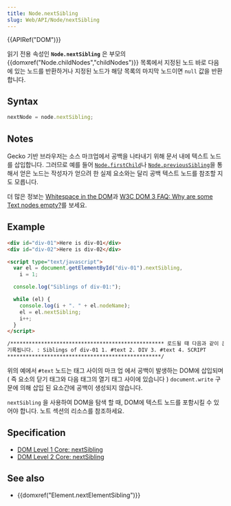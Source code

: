 ```yaml
---
title: Node.nextSibling
slug: Web/API/Node/nextSibling
---
```


{{APIRef("DOM")}}

읽기 전용 속성인 **`Node.nextSibling`** 은 부모의 {{domxref("Node.childNodes","childNodes")}} 목록에서 지정된 노드 바로 다음에 있는 노드를 반환하거나 지정된 노드가 해당 목록의 마지막 노드이면 `null` 값을 반환합니다.

## Syntax

```js
nextNode = node.nextSibling;
```

## Notes

Gecko 기반 브라우저는 소스 마크업에서 공백을 나타내기 위해 문서 내에 텍스트 노드를 삽입합니다.
그러므로 예를 들어 [`Node.firstChild`](/ko/docs/Web/API/Node/firstChild)나 [`Node.previousSibling`](/ko/docs/Web/API/Node/previousSibling)을 통해서 얻은 노드는 작성자가 얻으려 한 실제 요소와는
달리 공백 텍스트 노드를 참조할 지도 모릅니다.

더 많은 정보는 [Whitespace in the DOM](/ko/docs/Whitespace_in_the_DOM)과
[W3C DOM 3 FAQ: Why are some Text nodes empty?](http://www.w3.org/DOM/faq.html#emptytext)를 보세요.

## Example

```html
<div id="div-01">Here is div-01</div>
<div id="div-02">Here is div-02</div>

<script type="text/javascript">
  var el = document.getElementById("div-01").nextSibling,
    i = 1;

  console.log("Siblings of div-01:");

  while (el) {
    console.log(i + ". " + el.nodeName);
    el = el.nextSibling;
    i++;
  }
</script>

/************************************************** 로드될 때 다음과 같이 콘솔에
기록됩니다. : Siblings of div-01 1. #text 2. DIV 3. #text 4. SCRIPT
**************************************************/
```

위의 예에서 `#text` 노드는 태그 사이의 마크 업 에서 공백이 발생하는 DOM에 삽입되며 ( 즉 요소의 닫기 태그와 다음 태그의 열기 태그 사이에 있습니다 ) `document.write` 구문에 의해 삽입 된 요소간에 공백이 생성되지 않습니다.

`nextSibling` 을 사용하여 DOM을 탐색 할 때, DOM에 텍스트 노드를 포함시킬 수 있어야 합니다. 노트 섹션의 리소스를 참조하세요.

## Specification

- [DOM Level 1 Core: nextSibling](http://www.w3.org/TR/REC-DOM-Level-1/level-one-core.html#attribute-nextSibling)
- [DOM Level 2 Core: nextSibling](http://www.w3.org/TR/DOM-Level-2-Core/core.html#ID-6AC54C2F)

## See also

- {{domxref("Element.nextElementSibling")}}
